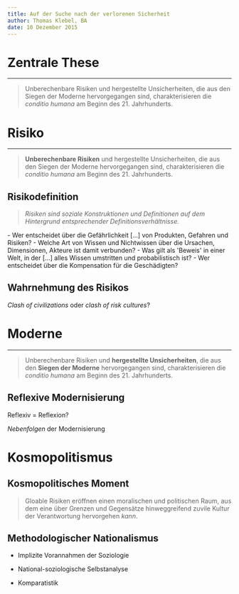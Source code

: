 ```yaml
---
title: Auf der Suche nach der verlorenen Sicherheit
author: Thomas Klebel, BA
date: 10 Dezember 2015
---
```


# Zentrale These

--- 


> Unberechenbare Risiken und hergestellte Unsicherheiten, die aus den Siegen der Moderne hervorgegangen sind, charakterisieren die *conditio humana* am Beginn des 21. Jahrhunderts.


# Risiko

---


> **Unberechenbare Risiken** und hergestellte Unsicherheiten, die aus den Siegen der Moderne hervorgegangen sind, charakterisieren die *conditio humana* am Beginn des 21. Jahrhunderts.

## Risikodefinition

> *Risiken sind soziale Konstruktionen und Definitionen auf dem Hintergrund entsprechender Definitionsverhältnisse.*

<div class="fragment current-visible">
- Wer entscheidet über die Gefährlichkeit [...] von Produkten, Gefahren und Risiken?
- Welche Art von Wissen und Nichtwissen über die Ursachen, Dimensionen, Akteure ist damit verbunden?
- Was gilt als 'Beweis' in einer Welt, in der [...] alles Wissen umstritten und probabilistisch ist?
- Wer entscheidet über die Kompensation für die Geschädigten?
</div>

## Wahrnehmung des Risikos

*Clash of civilizations* oder *clash of risk cultures*?

# Moderne

---


> Unberechenbare Risiken und **hergestellte Unsicherheiten**, die aus den **Siegen der Moderne** hervorgegangen sind, charakterisieren die *conditio humana* am Beginn des 21. Jahrhunderts.


## Reflexive Modernisierung

Reflexiv = Reflexion?

*Nebenfolgen* der Modernisierung



# Kosmopolitismus

## Kosmopolitisches Moment

> Gloable Risiken eröffnen einen moralischen und politischen Raum, aus dem eine über Grenzen und Gegensätze hinweggreifend zuvile Kultur der Verantwortung hervorgehen *kann*. 

## Methodologischer Nationalismus

- Implizite Vorannahmen der Soziologie

- National-soziologische Selbstanalyse
- Komparatistik





<!-- To change keyboard bindings for remote presentation tool:
keyboard: {
    39: 'next',
    37: 'prev'
}
 -->
